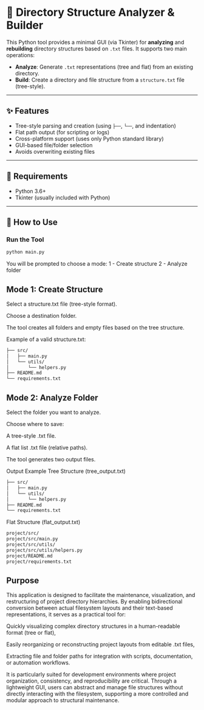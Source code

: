 # 📁 Directory Structure Analyzer & Builder

This Python tool provides a minimal GUI (via Tkinter) for **analyzing** and **rebuilding** directory structures based on `.txt` files. It supports two main operations:

- **Analyze**: Generate `.txt` representations (tree and flat) from an existing directory.
- **Build**: Create a directory and file structure from a `structure.txt` file (tree-style).

---

## ✨ Features

- Tree-style parsing and creation (using `├──`, `└──`, and indentation)
- Flat path output (for scripting or logs)
- Cross-platform support (uses only Python standard library)
- GUI-based file/folder selection
- Avoids overwriting existing files

---

## 🔧 Requirements

- Python 3.6+
- Tkinter (usually included with Python)

---

## 🚀 How to Use

### Run the Tool

```bash
python main.py
```

You will be prompted to choose a mode:
1 - Create structure
2 - Analyze folder

## Mode 1: Create Structure
Select a structure.txt file (tree-style format).

Choose a destination folder.

The tool creates all folders and empty files based on the tree structure.

Example of a valid structure.txt:
```bash
├── src/
│   ├── main.py
│   └── utils/
│       └── helpers.py
├── README.md
└── requirements.txt
```

## Mode 2: Analyze Folder
Select the folder you want to analyze.

Choose where to save:

A tree-style .txt file.

A flat list .txt file (relative paths).

The tool generates two output files.

Output Example
Tree Structure (tree_output.txt)
```bash
├── src/
│   ├── main.py
│   └── utils/
│       └── helpers.py
├── README.md
└── requirements.txt
```
Flat Structure (flat_output.txt)
```bash
project/src/
project/src/main.py
project/src/utils/
project/src/utils/helpers.py
project/README.md
project/requirements.txt
```

## Purpose
This application is designed to facilitate the maintenance, visualization, and restructuring of project directory hierarchies. By enabling bidirectional conversion between actual filesystem layouts and their text-based representations, it serves as a practical tool for:

Quickly visualizing complex directory structures in a human-readable format (tree or flat),

Easily reorganizing or reconstructing project layouts from editable .txt files,

Extracting file and folder paths for integration with scripts, documentation, or automation workflows.

It is particularly suited for development environments where project organization, consistency, and reproducibility are critical. Through a lightweight GUI, users can abstract and manage file structures without directly interacting with the filesystem, supporting a more controlled and modular approach to structural maintenance.